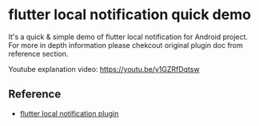# flutter local notification quick demo

It's a quick & simple demo of flutter local notification for Android project. For more in depth information please chekcout original plugin doc from reference section.

Youtube explanation video: https://youtu.be/y1GZRfDqtsw 

## Reference

- [flutter local notification plugin](https://pub.dartlang.org/packages/flutter_local_notifications)
